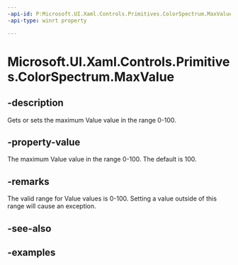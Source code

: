```yaml
---
-api-id: P:Microsoft.UI.Xaml.Controls.Primitives.ColorSpectrum.MaxValue
-api-type: winrt property

---
```

<!-- Property syntax.
public int MaxValue { get;  set; }
-->

# Microsoft.UI.Xaml.Controls.Primitives.ColorSpectrum.MaxValue


## -description

Gets or sets the maximum Value value in the range 0-100.


## -property-value

The maximum Value value in the range 0-100. The default is 100.


## -remarks

The valid range for Value values is 0-100. Setting a value outside of this range will cause an exception.


## -see-also


## -examples



